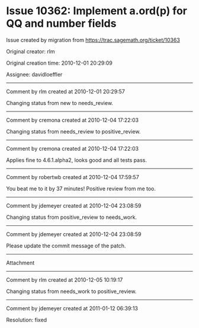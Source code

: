 # Issue 10362: Implement a.ord(p) for QQ and number fields

Issue created by migration from https://trac.sagemath.org/ticket/10363

Original creator: rlm

Original creation time: 2010-12-01 20:29:09

Assignee: davidloeffler




---

Comment by rlm created at 2010-12-01 20:29:57

Changing status from new to needs_review.


---

Comment by cremona created at 2010-12-04 17:22:03

Changing status from needs_review to positive_review.


---

Comment by cremona created at 2010-12-04 17:22:03

Applies fine to 4.6.1.alpha2, looks good and all tests pass.


---

Comment by robertwb created at 2010-12-04 17:59:57

You beat me to it by 37 minutes! Positive review from me too.


---

Comment by jdemeyer created at 2010-12-04 23:08:59

Changing status from positive_review to needs_work.


---

Comment by jdemeyer created at 2010-12-04 23:08:59

Please update the commit message of the patch.


---

Attachment


---

Comment by rlm created at 2010-12-05 10:19:17

Changing status from needs_work to positive_review.


---

Comment by jdemeyer created at 2011-01-12 06:39:13

Resolution: fixed

